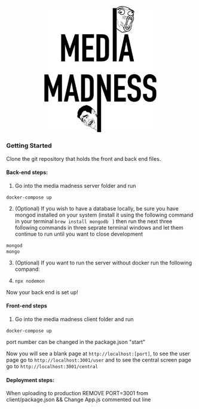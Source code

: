 <div align="center"><img width="300px" src="./client/src/img/MM-logo.png"/></div>

### Getting Started

Clone the git repository that holds the front and back end files.

#### Back-end steps:

1) Go into the media madness server folder and run

```
docker-compose up
```

2) (Optional) If you wish to have a database locally, be sure you have mongod installed on your system (install it using the following command in your terminal `brew install mongodb ` ) then run the next three following commands in three seprate terminal windows and let them continue to run until you want to close development

```
mongod
mongo
```

3. (Optional) If you want to run the server without docker run the following compand:

4. ```
   npx nodemon
   ```

Now your back end is set up! 

#### Front-end steps

1) Go into the media madness client folder and run 

````
docker-compose up
````

port number can be changed in the package.json "start"

Now you will see a blank page at `http://localhost:[port]`, to see the user page go to `http://localhost:3001/user` and to see the central screen page go to `http://localhost:3001/central`



#### Deployment steps: 

When uploading to production REMOVE PORT=3001 from client/package.json
&&
Change App.js commented out line